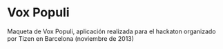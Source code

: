 # Vox Populi

Maqueta de Vox Populi, aplicación realizada para el hackaton organizado por Tizen en Barcelona (noviembre de 2013)